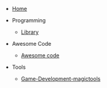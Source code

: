 - [Home](/)


- Programming 
  
  - [Library](md/programmingskill.md)

- Awesome Code
  
  - [Awesome code](/md/awesomecode.md "The awesome open source code")

- Tools

  - [Game-Development-magictools](md/gamedevelopmatictools.md)

  
